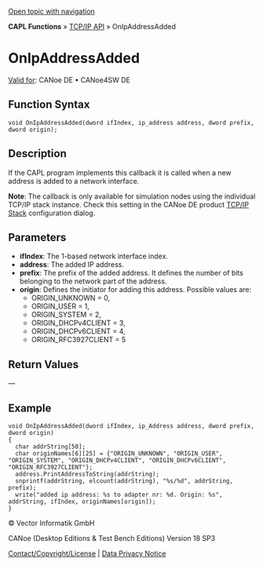 [Open topic with navigation](../../../../../CANoeDEFamily.htm#Topics/CAPLFunctions/TCPIPAPI/EventProcedures/CAPLfunctionTCPIPOnIpAddressAdded.md)

**CAPL Functions** » [TCP/IP API](../CAPLfunctionsTCPIPOverview.md) » OnIpAddressAdded

# OnIpAddressAdded

[Valid for](../../../Shared/FeatureAvailability.md): CANoe DE • CANoe4SW DE

## Function Syntax

```plaintext
void OnIpAddressAdded(dword ifIndex, ip_address address, dword prefix, dword origin);
```

## Description

If the CAPL program implements this callback it is called when a new address is added to a network interface.

**Note**: The callback is only available for simulation nodes using the individual TCP/IP stack instance. Check this setting in the CANoe DE product [TCP/IP Stack](../../../CANoeCANalyzer/Ethernet/TCPIPNetworkSettings/PageStackSelection.md) configuration dialog.

## Parameters

- **ifIndex**: The 1-based network interface index.
- **address**: The added IP address.
- **prefix**: The prefix of the added address. It defines the number of bits belonging to the network part of the address.
- **origin**: Defines the initiator for adding this address. Possible values are:
  - ORIGIN_UNKNOWN = 0,
  - ORIGIN_USER = 1,
  - ORIGIN_SYSTEM = 2,
  - ORIGIN_DHCPv4CLIENT = 3,
  - ORIGIN_DHCPv6CLIENT = 4,
  - ORIGIN_RFC3927CLIENT = 5

## Return Values

—

## Example

```plaintext
void OnIpAddressAdded(dword ifIndex, ip_Address address, dword prefix, dword origin)
{
  char addrString[50];
  char originNames[6][25] = {"ORIGIN_UNKNOWN", "ORIGIN_USER", "ORIGIN_SYSTEM", "ORIGIN_DHCPv4CLIENT", "ORIGIN_DHCPv6CLIENT", "ORIGIN_RFC3927CLIENT"};
  address.PrintAddressToString(addrString);
  snprintf(addrString, elcount(addrString), "%s/%d", addrString, prefix);
  write("added ip address: %s to adapter nr: %d. Origin: %s", addrString, ifIndex, originNames[origin]);
}
```

© Vector Informatik GmbH

CANoe (Desktop Editions & Test Bench Editions) Version 18 SP3

[Contact/Copyright/License](../../../Shared/ContactCopyrightLicense.md) | [Data Privacy Notice](https://www.vector.com/int/en/company/get-info/privacy-policy/)